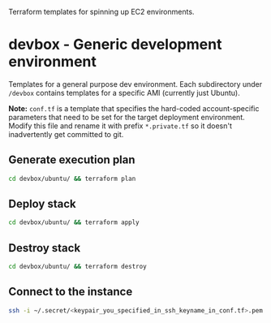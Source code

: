 Terraform templates for spinning up EC2 environments.

# devbox - Generic development environment

Templates for a general purpose dev environment. Each subdirectory under `/devbox` contains templates for a specific AMI (currently just Ubuntu).

**Note:** `conf.tf` is a template that specifies the hard-coded account-specific parameters that need to be set for the target deployment environment. Modify this file and rename it with prefix `*.private.tf` so it doesn't inadvertently get committed to git.

## Generate execution plan
```bash
cd devbox/ubuntu/ && terraform plan
```

## Deploy stack
```bash
cd devbox/ubuntu/ && terraform apply
```

## Destroy stack
```bash
cd devbox/ubuntu/ && terraform destroy
```

## Connect to the instance
```bash
ssh -i ~/.secret/<keypair_you_specified_in_ssh_keyname_in_conf.tf>.pem ubuntu@<ip_address>
```